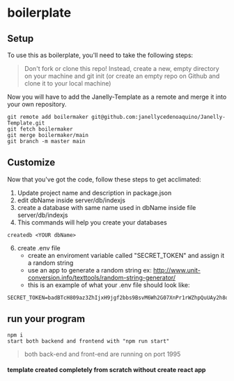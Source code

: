 # boilerplate

## Setup
To use this as boilerplate, you'll need to take the following steps:

> Don't fork or clone this repo! Instead, create a new, empty directory on your machine and git init (or create an empty repo on Github and clone it to your local machine)

Now you will have to add the Janelly-Template as a remote and merge it into your own repository.
```
git remote add boilermaker git@github.com:janellycedenoaquino/Janelly-Template.git
git fetch boilermaker
git merge boilermaker/main
git branch -m master main
```

## Customize
Now that you've got the code, follow these steps to get acclimated:

1. Update project name and description in package.json
3. edit dbName inside server/db/indexjs
4. create a database with same name used in dbName inside file server/db/indexjs
5. This commands will help you create your databases
```
createdb <YOUR dbName>
```
6. create .env file
   - create an enviroment variable called "SECRET_TOKEN" and assign it a random string
   - use an app to generate a random string ex: http://www.unit-conversion.info/texttools/random-string-generator/
   - this is an example of what your .env file should look like: 
  ```
  SECRET_TOKEN=badBTcH809az3ZhIjxH9jgf2bbs9BsvM6Wh2G07XnPr1rWZhpQuUAy2h8qNbNvrK6gZVgByQey
  ```


## run your program
```
npm i
start both backend and frontend with "npm run start"
```
> both back-end and front-end are running on port 1995

#### template created completely from scratch without create react app
